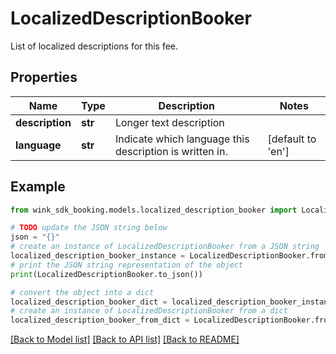 # LocalizedDescriptionBooker

List of localized descriptions for this fee.

## Properties

Name | Type | Description | Notes
------------ | ------------- | ------------- | -------------
**description** | **str** | Longer text description | 
**language** | **str** | Indicate which language this description is written in. | [default to 'en']

## Example

```python
from wink_sdk_booking.models.localized_description_booker import LocalizedDescriptionBooker

# TODO update the JSON string below
json = "{}"
# create an instance of LocalizedDescriptionBooker from a JSON string
localized_description_booker_instance = LocalizedDescriptionBooker.from_json(json)
# print the JSON string representation of the object
print(LocalizedDescriptionBooker.to_json())

# convert the object into a dict
localized_description_booker_dict = localized_description_booker_instance.to_dict()
# create an instance of LocalizedDescriptionBooker from a dict
localized_description_booker_from_dict = LocalizedDescriptionBooker.from_dict(localized_description_booker_dict)
```
[[Back to Model list]](../README.md#documentation-for-models) [[Back to API list]](../README.md#documentation-for-api-endpoints) [[Back to README]](../README.md)


